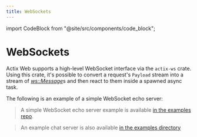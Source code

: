 ```yaml
---
title: WebSockets
---
```


import CodeBlock from "@site/src/components/code_block";

# WebSockets

Actix Web supports a high-level WebSocket interface via the `actix-ws` crate. Using this crate, it's possible to convert a request's `Payload` stream into a stream of [_ws::Message_][message]s and then react to them inside a spawned async task.

The following is an example of a simple WebSocket echo server:

<CodeBlock example="websockets" file="main.rs" section="websockets" />

> A simple WebSocket echo server example is available [in the examples repo][echo].

> An example chat server is also available [in the examples directory][chat]

[message]: https://docs.rs/actix-ws/0.3/actix_ws/enum.Message.html
[payload]: https://docs.rs/actix-web/4/actix_web/web/struct.Payload.html
[echo]: https://github.com/actix/examples/tree/master/websockets/echo-actorless
[chat]: https://github.com/actix/examples/tree/master/websockets/chat-actorless
